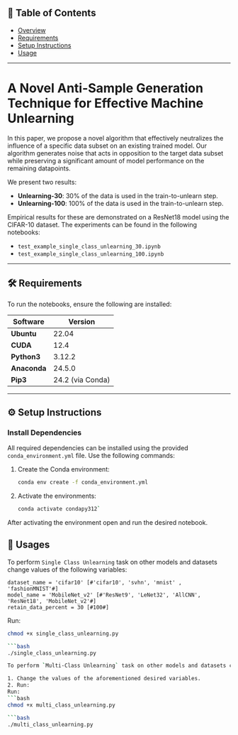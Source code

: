 ## 📑 Table of Contents
- [Overview](#a-novel-anti-sample-generation-technique-for-effective-machine-unlearning)
- [Requirements](#requirements)
- [Setup Instructions](#setup-instructions)
- [Usage](#usage)

---

# A Novel Anti-Sample Generation Technique for Effective Machine Unlearning

In this paper, we propose a novel algorithm that effectively neutralizes the influence of a specific data subset on an existing trained model. Our algorithm generates noise that acts in opposition to the target data subset while preserving a significant amount of model performance on the remaining datapoints. 

We present two results:  
- **Unlearning-30**: 30% of the data is used in the train-to-unlearn step.  
- **Unlearning-100**: 100% of the data is used in the train-to-unlearn step.  

Empirical results for these are demonstrated on a ResNet18 model using the CIFAR-10 dataset. The experiments can be found in the following notebooks:  
- `test_example_single_class_unlearning_30.ipynb`  
- `test_example_single_class_unlearning_100.ipynb`  

---

## 🛠️ Requirements
To run the notebooks, ensure the following are installed:

| Software      | Version   |
|---------------|-----------|
| **Ubuntu**    | 22.04     |
| **CUDA**      | 12.4      |
| **Python3**    | 3.12.2    |
| **Anaconda**  | 24.5.0    |
| **Pip3**       | 24.2 (via Conda) |

---

## ⚙️ Setup Instructions

### Install Dependencies
All required dependencies can be installed using the provided `conda_environment.yml` file. Use the following commands:  

1. Create the Conda environment:
   ```bash
   conda env create -f conda_environment.yml
   
2. Activate the environments:
   ```bash
   conda activate condapy312`
   
After activating the environment open and run the desired notebook.  

## 🚀 Usages

To perform `Single Class Unlearning` task on other models and datasets change values of the following variables:  

`dataset_name = 'cifar10' [#'cifar10', 'svhn', 'mnist' , 'fashionMNIST'#]`  
`model_name = 'MobileNet_v2' [#'ResNet9', 'LeNet32', 'AllCNN', 'ResNet18', 'MobileNet_v2'#]`  
`retain_data_percent = 30 [#100#]`  

Run:
```bash
chmod +x single_class_unlearning.py

```bash
./single_class_unlearning.py

To perform `Multi-Class Unlearning` task on other models and datasets change values of the following variables:  

1. Change the values of the aforementioned desired variables.
2. Run:
Run:
```bash
chmod +x multi_class_unlearning.py

```bash
./multi_class_unlearning.py


